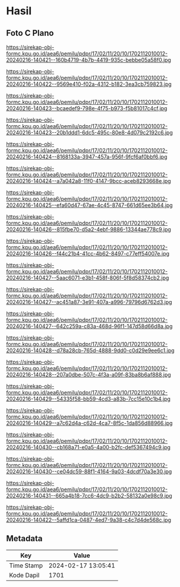 # Hasil

## Foto C Plano

https://sirekap-obj-formc.kpu.go.id/aea6/pemilu/pdpr/17/02/11/20/10/1702112010012-20240216-140421--160b4719-4b7b-4419-935c-bebbe05a58f0.jpg

https://sirekap-obj-formc.kpu.go.id/aea6/pemilu/pdpr/17/02/11/20/10/1702112010012-20240216-140422--9569e410-f02a-4312-b182-3ea3cb759823.jpg

https://sirekap-obj-formc.kpu.go.id/aea6/pemilu/pdpr/17/02/11/20/10/1702112010012-20240216-140423--bcaedef9-798e-4f75-b973-f5b81017c4cf.jpg

https://sirekap-obj-formc.kpu.go.id/aea6/pemilu/pdpr/17/02/11/20/10/1702112010012-20240216-140423--20b1ddd1-6dc5-495c-80e8-4d079c2192c6.jpg

https://sirekap-obj-formc.kpu.go.id/aea6/pemilu/pdpr/17/02/11/20/10/1702112010012-20240216-140424--8168133a-3947-457a-956f-9fcf6af0bbf6.jpg

https://sirekap-obj-formc.kpu.go.id/aea6/pemilu/pdpr/17/02/11/20/10/1702112010012-20240216-140424--a7a042a8-11f0-4147-9bcc-aceb8293668e.jpg

https://sirekap-obj-formc.kpu.go.id/aea6/pemilu/pdpr/17/02/11/20/10/1702112010012-20240216-140425--efa60d47-67ae-4c45-8747-661d65ee3b64.jpg

https://sirekap-obj-formc.kpu.go.id/aea6/pemilu/pdpr/17/02/11/20/10/1702112010012-20240216-140426--815fbe70-d5a2-4ebf-9886-13344ae778c9.jpg

https://sirekap-obj-formc.kpu.go.id/aea6/pemilu/pdpr/17/02/11/20/10/1702112010012-20240216-140426--f44c21b4-41cc-4b62-8497-c77eff54007e.jpg

https://sirekap-obj-formc.kpu.go.id/aea6/pemilu/pdpr/17/02/11/20/10/1702112010012-20240216-140427--5aac6071-e3b1-458f-806f-5f8d58374cb2.jpg

https://sirekap-obj-formc.kpu.go.id/aea6/pemilu/pdpr/17/02/11/20/10/1702112010012-20240216-140427--ac451a87-3e91-407a-a996-79796d6762d3.jpg

https://sirekap-obj-formc.kpu.go.id/aea6/pemilu/pdpr/17/02/11/20/10/1702112010012-20240216-140427--642c259a-c83a-468d-96f1-147d58d66d8a.jpg

https://sirekap-obj-formc.kpu.go.id/aea6/pemilu/pdpr/17/02/11/20/10/1702112010012-20240216-140428--d78a28cb-765d-4888-9dd0-c0d29e9ee6c1.jpg

https://sirekap-obj-formc.kpu.go.id/aea6/pemilu/pdpr/17/02/11/20/10/1702112010012-20240216-140428--207a0dbe-507c-4f3a-a09f-83ba8b6af888.jpg

https://sirekap-obj-formc.kpu.go.id/aea6/pemilu/pdpr/17/02/11/20/10/1702112010012-20240216-140429--54335f58-bb59-4cd3-a83b-7cc15e10c1b4.jpg

https://sirekap-obj-formc.kpu.go.id/aea6/pemilu/pdpr/17/02/11/20/10/1702112010012-20240216-140429--a7c62d4a-c62d-4ca7-8f5c-1da856d88966.jpg

https://sirekap-obj-formc.kpu.go.id/aea6/pemilu/pdpr/17/02/11/20/10/1702112010012-20240216-140430--cb168a71-e0a5-4a00-b2fc-def5367494c9.jpg

https://sirekap-obj-formc.kpu.go.id/aea6/pemilu/pdpr/17/02/11/20/10/1702112010012-20240216-140430--ce04dc59-88f1-4164-9a03-4dcdf70a3e30.jpg

https://sirekap-obj-formc.kpu.go.id/aea6/pemilu/pdpr/17/02/11/20/10/1702112010012-20240216-140431--665a4b18-7cc6-4dc9-b2b2-58132a0e98c9.jpg

https://sirekap-obj-formc.kpu.go.id/aea6/pemilu/pdpr/17/02/11/20/10/1702112010012-20240216-140422--5affd1ca-0487-4ed7-9a38-c4c7d4de568c.jpg


## Metadata

| Key        | Value               |
| ---------- | ------------------- |
| Time Stamp | 2024-02-17 13:05:41 |
| Kode Dapil | 1701                |



